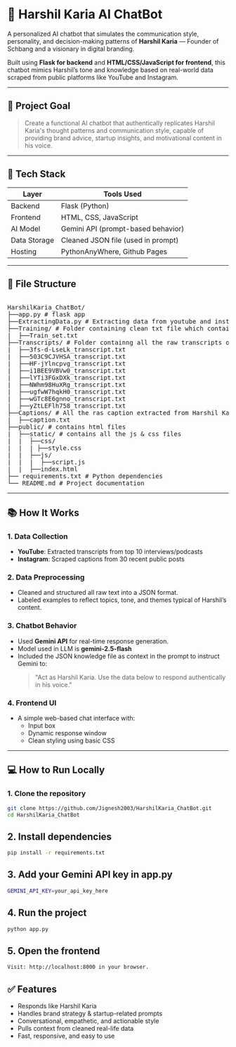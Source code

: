 # 🧠 Harshil Karia AI ChatBot

A personalized AI chatbot that simulates the communication style, personality, and decision-making patterns of **Harshil Karia** — Founder of Schbang and a visionary in digital branding.

Built using **Flask for backend** and **HTML/CSS/JavaScript for frontend**, this chatbot mimics Harshil’s tone and knowledge based on real-world data scraped from public platforms like YouTube and Instagram.

---

## 🎯 Project Goal

> Create a functional AI chatbot that authentically replicates Harshil Karia's thought patterns and communication style, capable of providing brand advice, startup insights, and motivational content in his voice.

---

## 🧰 Tech Stack

| Layer         | Tools Used                          |
|-------------- |-------------------------------------|
| Backend       | Flask (Python)                      |
| Frontend      | HTML, CSS, JavaScript               |
| AI Model      | Gemini API (prompt-based behavior)  |
| Data Storage  | Cleaned JSON file (used in prompt)  |
| Hosting       | PythonAnyWhere, Github Pages        |

---
## 🧩 File Structure
<pre lang="markdown"> 
HarshilKaria_ChatBot/
├──app.py # flask app
├──ExtractingData.py # Extracting data from youtube and instagram profile of Harshil Karia for model training
├──Training/ # Folder containing clean txt file which contains json data
|  ├──Train_set.txt
├──Transcripts/ # Folder containng all the raw transcripts of Harshil Karia's podcast extracted from Youtube 
|  ├──3fs-d-LseLk_transcript.txt
|  ├──503C9CJVHSA_transcript.txt
|  ├──HF-jYlncpvg_transcript.txt
|  ├──i1BEE9VBVw0_transcript.txt
|  ├──lYTi3FGxDXk_transcript.txt
|  ├──NWhm98HuXRg_transcript.txt
|  ├──ugfwW7hqkH0_transcript.txt
|  ├──wGTc8E6gnno_transcript.txt
|  ├──yZtLEFlh758_transcript.txt
├──Captions/ # All the ras caption extracted from Harshil Karia's Instagram profile 
|  ├──caption.txt
├──public/ # contains html files 
|  ├──static/ # contains all the js & css files
|  |  ├──css/
|  |  | ├──style.css
|  |  ├──js/
|  |  |  ├──script.js
|  |  ├──index.html
├── requirements.txt # Python dependencies
└── README.md # Project documentation
</pre>
---
## 📚 How It Works

### 1. **Data Collection**
- **YouTube**: Extracted transcripts from top 10 interviews/podcasts
- **Instagram**: Scraped captions from 30 recent public posts

### 2. **Data Preprocessing**
- Cleaned and structured all raw text into a JSON format.
- Labeled examples to reflect topics, tone, and themes typical of Harshil’s content.

### 3. **Chatbot Behavior**
- Used **Gemini API** for real-time response generation.
- Model used in LLM is **gemini-2.5-flash**
- Included the JSON knowledge file as context in the prompt to instruct Gemini to:
  > "Act as Harshil Karia. Use the data below to respond authentically in his voice."

### 4. **Frontend UI**
- A simple web-based chat interface with:
  - Input box
  - Dynamic response window
  - Clean styling using basic CSS

---

## 💻 How to Run Locally

### 1. Clone the repository
```bash
git clone https://github.com/Jignesh2003/HarshilKaria_ChatBot.git
cd HarshilKaria_ChatBot
```

## 2. Install dependencies
```bash
pip install -r requirements.txt
```

## 3. Add your Gemini API key in app.py
```bash
GEMINI_API_KEY=your_api_key_here
```

## 4. Run the project
```bash
python app.py
```

## 5. Open the frontend
```bash
Visit: http://localhost:8000 in your browser.
```

## ✅ Features 
- Responds like Harshil Karia
- Handles brand strategy & startup-related prompts
- Conversational, empathetic, and actionable style
- Pulls context from cleaned real-life data
- Fast, responsive, and easy to use
